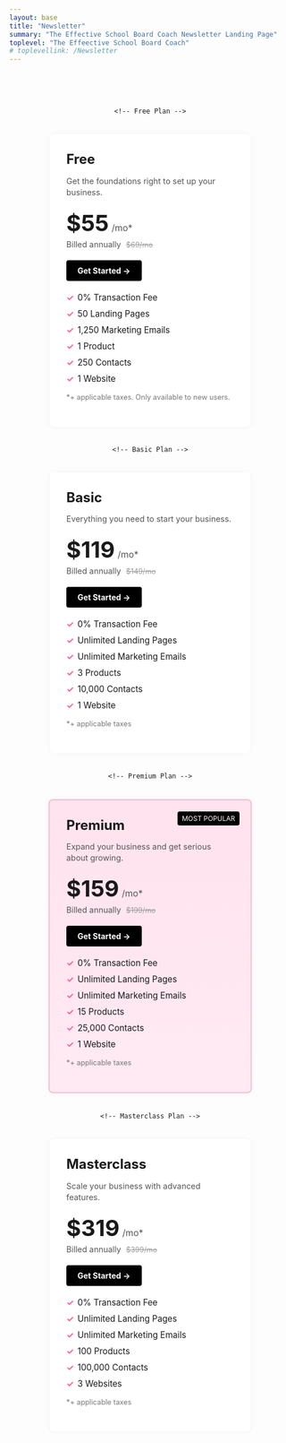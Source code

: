 ```yaml
---
layout: base
title: "Newsletter"
summary: "The Effective School Board Coach Newsletter Landing Page"
toplevel: "The Effeective School Board Coach"
# toplevellink: /Newsletter
---
```



<style type="text/css">

.pricing-section {
  padding: 50px 0;
}

.pricing-container {
  display: flex;
  max-width: 1200px;
  margin: 0 auto;
  gap: 20px;
  flex-wrap: wrap;
  justify-content: center;
}

.plan {
  background: #fff;
  border-radius: 8px;
  padding: 30px;
  flex: 1 1 250px;
  box-shadow: 0 0 10px rgba(0,0,0,0.05);
  max-width: 280px;
  position: relative;
}

.plan.most-popular {
  background: linear-gradient(to bottom, #ffe3ee, #ffeaf3);
  border: 2px solid #f2c0d2;
}

.plan.most-popular .badge {
  position: absolute;
  top: 20px;
  right: 20px;
  background: #000;
  color: #fff;
  font-size: 0.75rem;
  text-transform: uppercase;
  padding: 5px 8px;
  border-radius: 4px;
}

.plan-title {
  font-size: 1.5rem;
  margin: 0 0 10px;
  font-weight: bold;
}

.plan-subtitle {
  font-size: 0.9rem;
  color: #555;
  margin-bottom: 20px;
  line-height: 1.4;
}

.price-container {
  display: flex;
  align-items: baseline;
  margin-bottom: 5px;
}

.price {
  font-size: 2.5rem;
  font-weight: bold;
}

.price-term {
  margin-left: 5px;
  font-size: 1rem;
  color: #555;
}

.billed-annually {
  font-size: 0.9rem;
  margin: 0 0 20px;
  color: #555;
}

.billed-annually .original-price {
  text-decoration: line-through;
  color: #999;
  font-size: 0.8rem;
  margin-left: 5px;
}

.cta-button {
  display: inline-block;
  background: #000;
  color: #fff;
  padding: 10px 20px;
  margin-bottom: 20px;
  text-decoration: none;
  border-radius: 4px;
  font-weight: bold;
  text-align: center;
}

.features {
  list-style: none;
  padding: 0;
  margin: 0 0 15px;
}

.features li {
  margin-bottom: 10px;
  padding-left: 20px;
  position: relative;
  font-size: 0.95rem;
}

.features li::before {
  content: '✓';
  position: absolute;
  left: 0;
  color: #ff5da0;
  font-weight: bold;
}

.note {
  font-size: 0.8rem;
  color: #777;
  line-height: 1.4;
}

/* Responsive adjustments */
@media (max-width: 992px) {
  .plan {
    max-width: 300px;
    flex: 1 1 300px;
  }
}

@media (max-width: 768px) {
  .pricing-container {
    flex-direction: column;
    align-items: center;
  }
  .plan {
    max-width: 80%;
  }
}

</style>

<section class="pricing-section">
  <div class="pricing-container">

    <!-- Free Plan -->
  <div class="plan">
      <h3 class="plan-title">Free</h3>
      <p class="plan-subtitle">Get the foundations right to set up your business.</p>
      <div class="price-container">
        <span class="price">$55</span><span class="price-term">/mo*</span>
      </div>
      <p class="billed-annually">Billed annually <span class="original-price">$69/mo</span></p>
      <a href="#" class="cta-button">Get Started →</a>
      <ul class="features">
        <li>0% Transaction Fee</li>
        <li>50 Landing Pages</li>
        <li>1,250 Marketing Emails</li>
        <li>1 Product</li>
        <li>250 Contacts</li>
        <li>1 Website</li>
      </ul>
      <p class="note">*+ applicable taxes. Only available to new users.</p>
    </div>

    <!-- Basic Plan -->
  <div class="plan">
      <h3 class="plan-title">Basic</h3>
      <p class="plan-subtitle">Everything you need to start your business.</p>
      <div class="price-container">
        <span class="price">$119</span><span class="price-term">/mo*</span>
      </div>
      <p class="billed-annually">Billed annually <span class="original-price">$149/mo</span></p>
      <a href="#" class="cta-button">Get Started →</a>
      <ul class="features">
        <li>0% Transaction Fee</li>
        <li>Unlimited Landing Pages</li>
        <li>Unlimited Marketing Emails</li>
        <li>3 Products</li>
        <li>10,000 Contacts</li>
        <li>1 Website</li>
      </ul>
      <p class="note">*+ applicable taxes</p>
    </div>

    <!-- Premium Plan -->
  <div class="plan most-popular">
      <div class="badge">Most Popular</div>
      <h3 class="plan-title">Premium</h3>
      <p class="plan-subtitle">Expand your business and get serious about growing.</p>
      <div class="price-container">
        <span class="price">$159</span><span class="price-term">/mo*</span>
      </div>
      <p class="billed-annually">Billed annually <span class="original-price">$199/mo</span></p>
      <a href="#" class="cta-button">Get Started →</a>
      <ul class="features">
        <li>0% Transaction Fee</li>
        <li>Unlimited Landing Pages</li>
        <li>Unlimited Marketing Emails</li>
        <li>15 Products</li>
        <li>25,000 Contacts</li>
        <li>1 Website</li>
      </ul>
      <p class="note">*+ applicable taxes</p>
    </div>

    <!-- Masterclass Plan -->
  <div class="plan">
      <h3 class="plan-title">Masterclass</h3>
      <p class="plan-subtitle">Scale your business with advanced features.</p>
      <div class="price-container">
        <span class="price">$319</span><span class="price-term">/mo*</span>
      </div>
      <p class="billed-annually">Billed annually <span class="original-price">$399/mo</span></p>
      <a href="#" class="cta-button">Get Started →</a>
      <ul class="features">
        <li>0% Transaction Fee</li>
        <li>Unlimited Landing Pages</li>
        <li>Unlimited Marketing Emails</li>
        <li>100 Products</li>
        <li>100,000 Contacts</li>
        <li>3 Websites</li>
      </ul>
      <p class="note">*+ applicable taxes</p>
    </div>

  </div>
</section>
